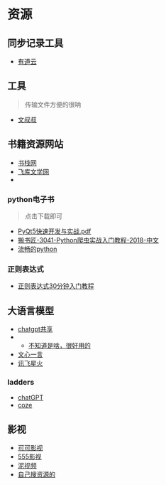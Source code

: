 # 资源
## 同步记录工具
- [有道云](https://note.youdao.com/web/#/file/FEBC946E27B949359910EEC55CA99F38/markdown/WEBb2331df834a21a205a8f51605ef90717/)

## 工具
> 传输文件方便的很呐
- [文叔叔](https://www.wenshushu.cn/)

## 书籍资源网站
- [书栈网](https://www.bookstack.cn/)
- [飞库文学网](https://www.feiku6.com/index.html)
- 
### python电子书
> 点击下载即可
- [PyQt5快速开发与实战.pdf](https://www.lanzoub.com/izmNg1x8fo0h)
- [搬书匠-3041-Python爬虫实战入门教程-2018-中文](https://www.lanzoub.com/iGAvZ1x8fo6d)
- [流畅的python](https://www.lanzoub.com/iLxHk1x8focj)

### 正则表达式
- [正则表达式30分钟入门教程](https://deerchao.cn/tutorials/regex/regex.htm)

## 大语言模型
- [chatgpt共享](https://ai.notomato.cloud/list)
- - [不知道是啥，很好用的](https://e9.free-chat.asia/)
- [文心一言](https://yiyan.baidu.com/?from=baidu_pc_index)
- [讯飞星火](https://xinghuo.xfyun.cn/desk)

### ladders
- [chatGPT](https://chat.openai.com/)
- [coze](https://www.coze.com/store/bot/7374406714231242759?panel=1&bid=6clpb9qsg600i)

## 影视
- [可可影视](https://www.keke1.app/)
- [555影视](https://5moov.vip/)
- [泥视频](https://www.nivod8.tv/index.html)
- [自己搜资源的](https://ylu.cc/)

